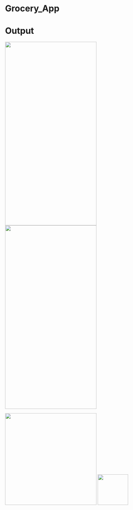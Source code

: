 # Grocery_App

# Output



 
<img src="https://user-images.githubusercontent.com/77453811/134190981-25995bd8-8163-4fb5-b10b-3d4914087304.jpeg" height="600" width="300">
<img src="https://user-images.githubusercontent.com/77453811/134190992-931882e9-5c87-4b42-8ecf-848d4f10c379.jpeg" height="600" width="300">

<p float="left">
 <img src="https://user-images.githubusercontent.com/77453811/134190996-d0c6432d-7146-499e-a936-bedaf0a2d4f8.jpeg" width="300">
<img src="https://user-images.githubusercontent.com/77453811/134191001-bdbdd8fb-d871-4adc-8db9-9efb2e2d20b2.jpeg" width="100">
 
</p>
